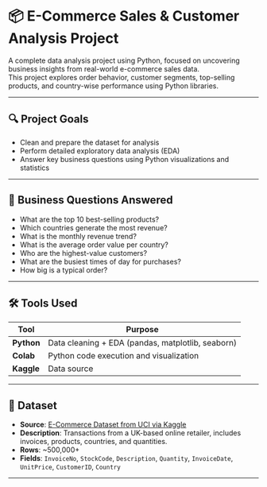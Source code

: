 # 📦 E-Commerce Sales & Customer Analysis Project

A complete data analysis project using Python, focused on uncovering business insights from real-world e-commerce sales data.  
This project explores order behavior, customer segments, top-selling products, and country-wise performance using Python libraries.

---

## 🔍 Project Goals

- Clean and prepare the dataset for analysis
- Perform detailed exploratory data analysis (EDA)
- Answer key business questions using Python visualizations and statistics

---

## 🧠 Business Questions Answered

- What are the top 10 best-selling products?
- Which countries generate the most revenue?
- What is the monthly revenue trend?
- What is the average order value per country?
- Who are the highest-value customers?
- What are the busiest times of day for purchases?
- How big is a typical order?

---

## 🛠 Tools Used

| Tool        | Purpose                                     |
|-------------|---------------------------------------------|
| **Python**  | Data cleaning + EDA (pandas, matplotlib, seaborn) |
| **Colab** | Python code execution and visualization |
| **Kaggle**  | Data source |

---

## 📁 Dataset

- **Source**: [E-Commerce Dataset from UCI via Kaggle](https://www.kaggle.com/datasets/carrie1/ecommerce-data)
- **Description**: Transactions from a UK-based online retailer, includes invoices, products, countries, and quantities.
- **Rows**: ~500,000+  
- **Fields**: `InvoiceNo`, `StockCode`, `Description`, `Quantity`, `InvoiceDate`, `UnitPrice`, `CustomerID`, `Country`

---


